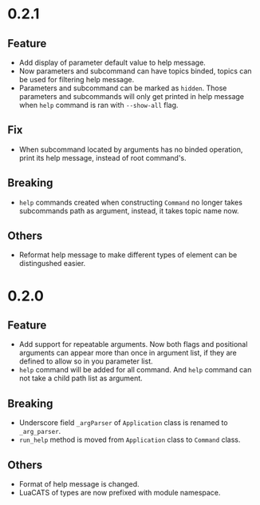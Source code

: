 # 0.2.1

## Feature

- Add display of parameter default value to help message.
- Now parameters and subcommand can have topics binded, topics can be used for
  filtering help message.
- Parameters and subcommand can be marked as `hidden`. Those parameters and subcommands
  will only get printed in help message when `help` command is ran with `--show-all`
  flag.

## Fix

- When subcommand located by arguments has no binded operation, print its help
  message, instead of root command's.

## Breaking

- `help` commands created when constructing `Command` no longer takes subcommands
  path as argument, instead, it takes topic name now.

## Others

- Reformat help message to make different types of element can be distingushed
  easier.

# 0.2.0

## Feature

- Add support for repeatable arguments. Now both flags and positional arguments
  can appear more than once in argument list, if they are defined to allow so in
  you parameter list.
- `help` command will be added for all command. And `help` command can not take
  a child path list as argument.

## Breaking

- Underscore field `_argParser` of `Application` class is renamed to `_arg_parser`.
- `run_help` method is moved from `Application` class to `Command` class.

## Others

- Format of help message is changed.
- LuaCATS of types are now prefixed with module namespace.
